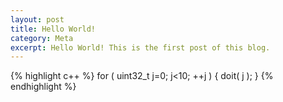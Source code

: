 ```yaml
---
layout: post
title: Hello World!
category: Meta
excerpt: Hello World! This is the first post of this blog.
---
```


{% highlight c++ %}
for ( uint32_t j=0; j<10; ++j ) {
	doit( j );
}
{% endhighlight %}


